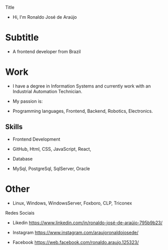  Title
- Hi, I'm Ronaldo José de Araújo  
#  Subtitle
- A frontend developer from Brazil
# Work
- I have a degree in Information Systems and currently work with an Industrial Automation Technician.

- My passion is:
- Programming languages, Frontend, Backend, Robotics, Electronics.
## Skills
- Frontend Development
- GitHub, Html, CSS, JavaScript, React, 

- Database
- MySql, PostgreSql, SqlServer, Oracle
# Other
- Linux, Windows, WindowsServer, Foxboro, CLP, Triconex 

Redes Sociais
- Likedin
https://www.linkedin.com/in/ronaldo-josé-de-araújo-795b9b23/

- Instagram
https://www.instagram.com/araujoronaldojosede/

- Facebook
https://web.facebook.com/ronaldo.araujo.125323/
